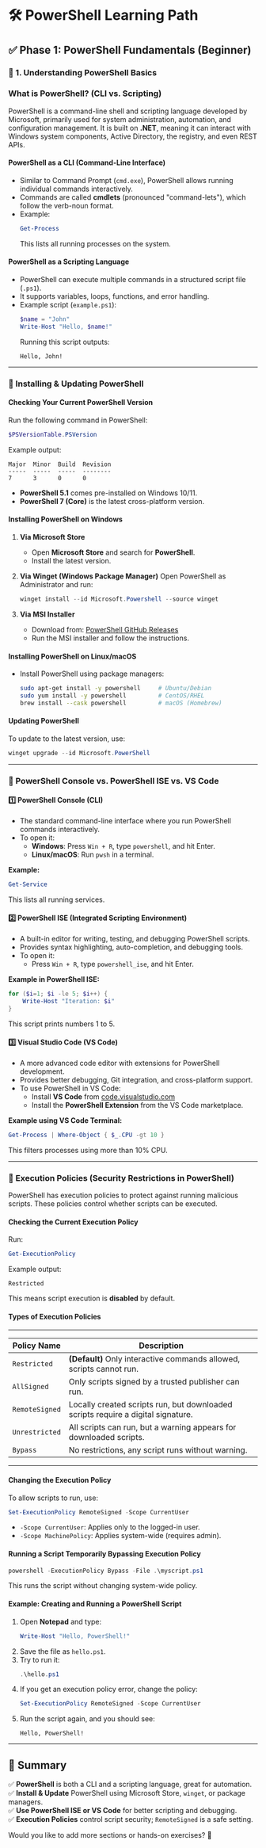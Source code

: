# 🛠 PowerShell Learning Path

## ✅ Phase 1: PowerShell Fundamentals (Beginner)

### 🔹 1. Understanding PowerShell Basics

### What is PowerShell? (CLI vs. Scripting)
PowerShell is a command-line shell and scripting language developed by Microsoft, primarily used for system administration, automation, and configuration management. It is built on **.NET**, meaning it can interact with Windows system components, Active Directory, the registry, and even REST APIs.

#### PowerShell as a CLI (Command-Line Interface)
- Similar to Command Prompt (`cmd.exe`), PowerShell allows running individual commands interactively.
- Commands are called **cmdlets** (pronounced "command-lets"), which follow the verb-noun format.
- Example:
  ```powershell
  Get-Process
  ```
  This lists all running processes on the system.

#### PowerShell as a Scripting Language
- PowerShell can execute multiple commands in a structured script file (`.ps1`).
- It supports variables, loops, functions, and error handling.
- Example script (`example.ps1`):
  ```powershell
  $name = "John"
  Write-Host "Hello, $name!"
  ```
  Running this script outputs:
  ```
  Hello, John!
  ```

---

### 🔹 Installing & Updating PowerShell

#### Checking Your Current PowerShell Version
Run the following command in PowerShell:
```powershell
$PSVersionTable.PSVersion
```
Example output:
```
Major  Minor  Build  Revision
-----  -----  -----  --------
7      3      0      0
```
- **PowerShell 5.1** comes pre-installed on Windows 10/11.
- **PowerShell 7 (Core)** is the latest cross-platform version.

#### Installing PowerShell on Windows
1. **Via Microsoft Store**
   - Open **Microsoft Store** and search for **PowerShell**.
   - Install the latest version.

2. **Via Winget (Windows Package Manager)**
   Open PowerShell as Administrator and run:
   ```powershell
   winget install --id Microsoft.Powershell --source winget
   ```

3. **Via MSI Installer**
   - Download from: [PowerShell GitHub Releases](https://github.com/PowerShell/PowerShell/releases)
   - Run the MSI installer and follow the instructions.

#### Installing PowerShell on Linux/macOS
- Install PowerShell using package managers:
  ```bash
  sudo apt-get install -y powershell     # Ubuntu/Debian
  sudo yum install -y powershell         # CentOS/RHEL
  brew install --cask powershell         # macOS (Homebrew)
  ```

#### Updating PowerShell
To update to the latest version, use:
```powershell
winget upgrade --id Microsoft.PowerShell
```

---

### 🔹 PowerShell Console vs. PowerShell ISE vs. VS Code

#### 1️⃣ PowerShell Console (CLI)
- The standard command-line interface where you run PowerShell commands interactively.
- To open it:
  - **Windows**: Press `Win + R`, type `powershell`, and hit Enter.
  - **Linux/macOS**: Run `pwsh` in a terminal.

**Example:**
```powershell
Get-Service
```
This lists all running services.

#### 2️⃣ PowerShell ISE (Integrated Scripting Environment)
- A built-in editor for writing, testing, and debugging PowerShell scripts.
- Provides syntax highlighting, auto-completion, and debugging tools.
- To open it:
  - Press `Win + R`, type `powershell_ise`, and hit Enter.

**Example in PowerShell ISE:**  
```powershell
for ($i=1; $i -le 5; $i++) {
    Write-Host "Iteration: $i"
}
```
This script prints numbers 1 to 5.

#### 3️⃣ Visual Studio Code (VS Code)
- A more advanced code editor with extensions for PowerShell development.
- Provides better debugging, Git integration, and cross-platform support.
- To use PowerShell in VS Code:
  - Install **VS Code** from [code.visualstudio.com](https://code.visualstudio.com/)
  - Install the **PowerShell Extension** from the VS Code marketplace.

**Example using VS Code Terminal:**
```powershell
Get-Process | Where-Object { $_.CPU -gt 10 }
```
This filters processes using more than 10% CPU.

---

### 🔹 Execution Policies (Security Restrictions in PowerShell)

PowerShell has execution policies to protect against running malicious scripts. These policies control whether scripts can be executed.

#### Checking the Current Execution Policy
Run:
```powershell
Get-ExecutionPolicy
```
Example output:
```
Restricted
```
This means script execution is **disabled** by default.

#### Types of Execution Policies
---------------------------------------------------------------------------------------------------
| Policy Name   | Description                                                                     |
|---------------|---------------------------------------------------------------------------------|
| `Restricted`  | **(Default)** Only interactive commands allowed, scripts cannot run.            |
| `AllSigned`   | Only scripts signed by a trusted publisher can run.                             |
| `RemoteSigned`| Locally created scripts run, but downloaded scripts require a digital signature.|
| `Unrestricted`| All scripts can run, but a warning appears for downloaded scripts.              |
| `Bypass`      | No restrictions, any script runs without warning.                               |
---------------------------------------------------------------------------------------------------

#### Changing the Execution Policy
To allow scripts to run, use:
```powershell
Set-ExecutionPolicy RemoteSigned -Scope CurrentUser
```
- `-Scope CurrentUser`: Applies only to the logged-in user.
- `-Scope MachinePolicy`: Applies system-wide (requires admin).

#### Running a Script Temporarily Bypassing Execution Policy
```powershell
powershell -ExecutionPolicy Bypass -File .\myscript.ps1
```
This runs the script without changing system-wide policy.

#### Example: Creating and Running a PowerShell Script
1. Open **Notepad** and type:
   ```powershell
   Write-Host "Hello, PowerShell!"
   ```
2. Save the file as `hello.ps1`.
3. Try to run it:
   ```powershell
   .\hello.ps1
   ```
4. If you get an execution policy error, change the policy:
   ```powershell
   Set-ExecutionPolicy RemoteSigned -Scope CurrentUser
   ```
5. Run the script again, and you should see:
   ```
   Hello, PowerShell!
   ```

---

## 🎯 Summary
✅ **PowerShell** is both a CLI and a scripting language, great for automation.  
✅ **Install & Update** PowerShell using Microsoft Store, `winget`, or package managers.  
✅ **Use PowerShell ISE or VS Code** for better scripting and debugging.  
✅ **Execution Policies** control script security; `RemoteSigned` is a safe setting.  

Would you like to add more sections or hands-on exercises? 🚀